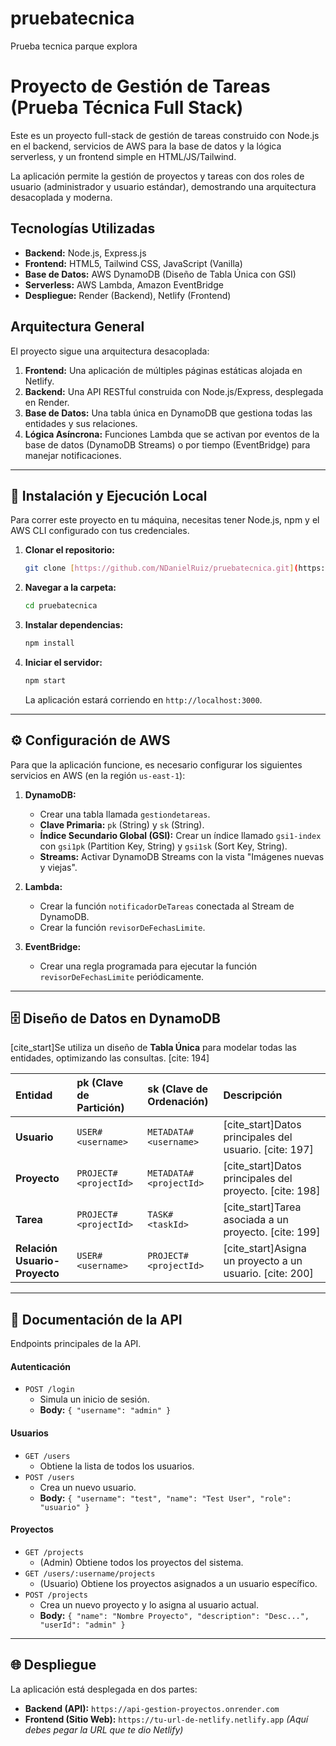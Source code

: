 # pruebatecnica
Prueba tecnica parque explora
# Proyecto de Gestión de Tareas (Prueba Técnica Full Stack)

Este es un proyecto full-stack de gestión de tareas construido con Node.js en el backend, servicios de AWS para la base de datos y la lógica serverless, y un frontend simple en HTML/JS/Tailwind.

La aplicación permite la gestión de proyectos y tareas con dos roles de usuario (administrador y usuario estándar), demostrando una arquitectura desacoplada y moderna.

## Tecnologías Utilizadas

* **Backend:** Node.js, Express.js
* **Frontend:** HTML5, Tailwind CSS, JavaScript (Vanilla)
* **Base de Datos:** AWS DynamoDB (Diseño de Tabla Única con GSI)
* **Serverless:** AWS Lambda, Amazon EventBridge
* **Despliegue:** Render (Backend), Netlify (Frontend)

## Arquitectura General

El proyecto sigue una arquitectura desacoplada:

1.  **Frontend:** Una aplicación de múltiples páginas estáticas alojada en Netlify.
2.  **Backend:** Una API RESTful construida con Node.js/Express, desplegada en Render.
3.  **Base de Datos:** Una tabla única en DynamoDB que gestiona todas las entidades y sus relaciones.
4.  **Lógica Asíncrona:** Funciones Lambda que se activan por eventos de la base de datos (DynamoDB Streams) o por tiempo (EventBridge) para manejar notificaciones.

---

## 🚀 Instalación y Ejecución Local

Para correr este proyecto en tu máquina, necesitas tener Node.js, npm y el AWS CLI configurado con tus credenciales.

1.  **Clonar el repositorio:**
    ```bash
    git clone [https://github.com/NDanielRuiz/pruebatecnica.git](https://github.com/NDanielRuiz/pruebatecnica.git)
    ```
2.  **Navegar a la carpeta:**
    ```bash
    cd pruebatecnica
    ```
3.  **Instalar dependencias:**
    ```bash
    npm install
    ```
4.  **Iniciar el servidor:**
    ```bash
    npm start
    ```
    La aplicación estará corriendo en `http://localhost:3000`.

---

## ⚙️ Configuración de AWS

Para que la aplicación funcione, es necesario configurar los siguientes servicios en AWS (en la región `us-east-1`):

1.  **DynamoDB:**
    * Crear una tabla llamada `gestiondetareas`.
    * **Clave Primaria:** `pk` (String) y `sk` (String).
    * **Índice Secundario Global (GSI):** Crear un índice llamado `gsi1-index` con `gsi1pk` (Partition Key, String) y `gsi1sk` (Sort Key, String).
    * **Streams:** Activar DynamoDB Streams con la vista "Imágenes nuevas y viejas".

2.  **Lambda:**
    * Crear la función `notificadorDeTareas` conectada al Stream de DynamoDB.
    * Crear la función `revisorDeFechasLimite`.

3.  **EventBridge:**
    * Crear una regla programada para ejecutar la función `revisorDeFechasLimite` periódicamente.

---

## 🗄️ Diseño de Datos en DynamoDB

[cite_start]Se utiliza un diseño de **Tabla Única** para modelar todas las entidades, optimizando las consultas. [cite: 194]

| Entidad | pk (Clave de Partición) | sk (Clave de Ordenación) | Descripción |
| :--- | :--- | :--- | :--- |
| **Usuario** | `USER#<username>` | `METADATA#<username>` | [cite_start]Datos principales del usuario. [cite: 197] |
| **Proyecto** | `PROJECT#<projectId>` | `METADATA#<projectId>` | [cite_start]Datos principales del proyecto. [cite: 198] |
| **Tarea** | `PROJECT#<projectId>` | `TASK#<taskId>` | [cite_start]Tarea asociada a un proyecto. [cite: 199] |
| **Relación Usuario-Proyecto** | `USER#<username>` | `PROJECT#<projectId>` | [cite_start]Asigna un proyecto a un usuario. [cite: 200] |

---

## 📖 Documentación de la API

Endpoints principales de la API.

#### Autenticación

* `POST /login`
    * Simula un inicio de sesión.
    * **Body:** `{ "username": "admin" }`

#### Usuarios

* `GET /users`
    * Obtiene la lista de todos los usuarios.
* `POST /users`
    * Crea un nuevo usuario.
    * **Body:** `{ "username": "test", "name": "Test User", "role": "usuario" }`

#### Proyectos

* `GET /projects`
    * (Admin) Obtiene todos los proyectos del sistema.
* `GET /users/:username/projects`
    * (Usuario) Obtiene los proyectos asignados a un usuario específico.
* `POST /projects`
    * Crea un nuevo proyecto y lo asigna al usuario actual.
    * **Body:** `{ "name": "Nombre Proyecto", "description": "Desc...", "userId": "admin" }`

---

## 🌐 Despliegue

La aplicación está desplegada en dos partes:

* **Backend (API):** `https://api-gestion-proyectos.onrender.com`
* **Frontend (Sitio Web):** `https://tu-url-de-netlify.netlify.app` *(Aquí debes pegar la URL que te dio Netlify)*